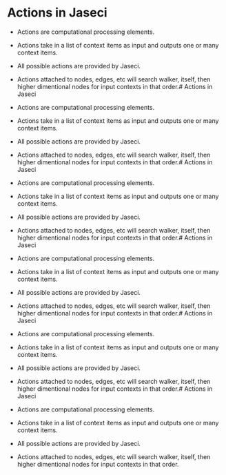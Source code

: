 # Actions in Jaseci

* Actions are computational processing elements. 
* Actions take in a list of context items as input and outputs one or many context items.
* All possible actions are provided by Jaseci. 
* Actions attached to nodes, edges, etc will search walker, itself, then higher dimentional nodes for input contexts in that order.# Actions in Jaseci

* Actions are computational processing elements. 
* Actions take in a list of context items as input and outputs one or many context items.
* All possible actions are provided by Jaseci. 
* Actions attached to nodes, edges, etc will search walker, itself, then higher dimentional nodes for input contexts in that order.# Actions in Jaseci

* Actions are computational processing elements. 
* Actions take in a list of context items as input and outputs one or many context items.
* All possible actions are provided by Jaseci. 
* Actions attached to nodes, edges, etc will search walker, itself, then higher dimentional nodes for input contexts in that order.# Actions in Jaseci

* Actions are computational processing elements. 
* Actions take in a list of context items as input and outputs one or many context items.
* All possible actions are provided by Jaseci. 
* Actions attached to nodes, edges, etc will search walker, itself, then higher dimentional nodes for input contexts in that order.# Actions in Jaseci

* Actions are computational processing elements. 
* Actions take in a list of context items as input and outputs one or many context items.
* All possible actions are provided by Jaseci. 
* Actions attached to nodes, edges, etc will search walker, itself, then higher dimentional nodes for input contexts in that order.# Actions in Jaseci

* Actions are computational processing elements. 
* Actions take in a list of context items as input and outputs one or many context items.
* All possible actions are provided by Jaseci. 
* Actions attached to nodes, edges, etc will search walker, itself, then higher dimentional nodes for input contexts in that order.
